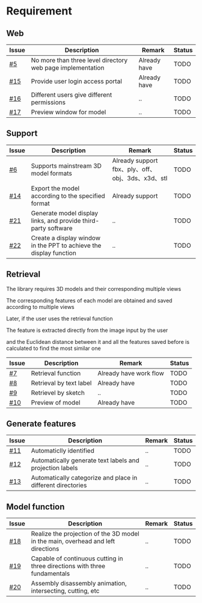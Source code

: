 # Requirement

## Web

| Issue                                          | Description                                                | Remark       | Status |
|------------------------------------------------|------------------------------------------------------------|--------------|--------|
| [#5](https://github.com/rainwl/MLP/issues/5)   | No more than three level directory web page implementation | Already have | TODO   |
| [#15](https://github.com/rainwl/MLP/issues/15) | Provide user login access portal                           | Already have | TODO   |
| [#16](https://github.com/rainwl/MLP/issues/16) | Different users give different permissions                 | ..           | TODO   |
| [#17](https://github.com/rainwl/MLP/issues/17) | Preview window for model                                   | ..           | TODO   |

## Support

| Issue                                          | Description                                                        | Remark                                      | Status |
|------------------------------------------------|--------------------------------------------------------------------|---------------------------------------------|--------|
| [#6](https://github.com/rainwl/MLP/issues/6)   | Supports mainstream 3D model formats                               | Already support fbx、ply、off、obj、3ds、x3d、stl | TODO   |
| [#14](https://github.com/rainwl/MLP/issues/14) | Export the model according to the specified format                 | Already support                             | TODO   |
| [#21](https://github.com/rainwl/MLP/issues/21) | Generate model display links, and provide third-party software     | ..                                          | TODO   |
| [#22](https://github.com/rainwl/MLP/issues/22) | Create a display window in the PPT to achieve the display function | ..                                          | TODO   |

## Retrieval

<procedure title="Current system workflow" id="flow">
    <step>
        <p>The library requires 3D models and their corresponding multiple views</p>
    </step>
    <step>
        <p>The corresponding features of each model are obtained and saved according to multiple views</p>
    </step>
    <step>
        <p>Later, if the user uses the retrieval function </p>
    </step>
    <step>
        <p>The feature is extracted directly from the image input by the user </p>
    </step>
    <step>
        <p>and the Euclidean distance between it and all the features saved before is calculated to find the most similar one </p>
    </step>
</procedure>

| Issue                                          | Description             | Remark                 | Status |
|------------------------------------------------|-------------------------|------------------------|--------|
| [#7](https://github.com/rainwl/MLP/issues/7)   | Retrieval function      | Already have work flow | TODO   |
| [#8](https://github.com/rainwl/MLP/issues/8)   | Retrieval by text label | Already have           | TODO   |
| [#9](https://github.com/rainwl/MLP/issues/9)   | Retrievel by sketch     | ..                     | TODO   |
| [#10](https://github.com/rainwl/MLP/issues/10) | Preview of model        | Already have           | TODO   |

## Generate features

| Issue                                          | Description                                                 | Remark | Status |
|------------------------------------------------|-------------------------------------------------------------|--------|--------|
| [#11](https://github.com/rainwl/MLP/issues/11) | Automaticlly identified                                     | ..     | TODO   |
| [#12](https://github.com/rainwl/MLP/issues/12) | Automatically generate text labels and projection labels    | ..     | TODO   |
| [#13](https://github.com/rainwl/MLP/issues/13) | Automatically categorize and place in different directories | ..     | TODO   |

## Model function

| Issue                                          | Description                                                                      | Remark | Status |
|------------------------------------------------|----------------------------------------------------------------------------------|--------|--------|
| [#18](https://github.com/rainwl/MLP/issues/18) | Realize the projection of the 3D model in the main, overhead and left directions | ..     | TODO   |
| [#19](https://github.com/rainwl/MLP/issues/19) | Capable of continuous cutting in three directions with three fundamentals        | ..     | TODO   |
| [#20](https://github.com/rainwl/MLP/issues/20) | Assembly disassembly animation, intersecting, cutting, etc                       | ..     | TODO   |

